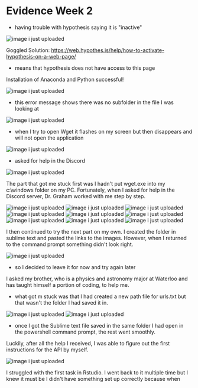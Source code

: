 # Evidence Week 2

- having trouble with hypothesis saying it is "inactive"

![image i just uploaded](issuew2.png)

Goggled Solution: https://web.hypothes.is/help/how-to-activate-hypothesis-on-a-web-page/
- means that hypothesis does not have access to this page

Installation of Anaconda and Python successful!

![image i just uploaded](evidencew2.2.png)

- this error message shows there was no subfolder in the file I was looking at

![image i just uploaded](evidencew2.3.png)

- when I try to open Wget it flashes on my screen but then disappears and will not open the application

![image i just uploaded](issuew2.2.jpg)

- asked for help in the Discord

![image i just uploaded](issuew2.3.png)

The part that got me stuck first was I hadn't put wget.exe into my c:\windows folder on my PC. Fortunately, when I asked for help in the Discord server, Dr. Graham worked with me step by step.

![image i just uploaded](help1.PNG)
![image i just uploaded](help2.PNG)
![image i just uploaded](help3.PNG)
![image i just uploaded](help4.PNG)
![image i just uploaded](help5.PNG)
![image i just uploaded](help6.PNG)
![image i just uploaded](help7.PNG)
![image i just uploaded](help8.PNG)
![image i just uploaded](help9.PNG)

I then continued to try the next part on my own. I created the folder in sublime text and pasted the links to the images. However, when I returned to the command prompt something didn't look right.

![image i just uploaded](wget6.png)

- so I decided to leave it for now and try again later

I asked my brother, who is a physics and astronomy major at Waterloo and has taught himself a portion of coding, to help me.

- what got m stuck was that I had created a new path file for urls.txt but that wasn't the folder I had saved it in.

![image i just uploaded](cam1.png)
![image i just uploaded](cam2.png)

- once I got the Sublime text file saved in the same folder I had open in the powershell command prompt, the rest went smoothly.

Luckily, after all the help I received, I was able to figure out the first instructions for the API by myself.

![image i just uploaded](API1.jpg)

I struggled with the first task in Rstudio. I went back to it multiple time but I knew it must be I didn't have something set up correctly because when 
